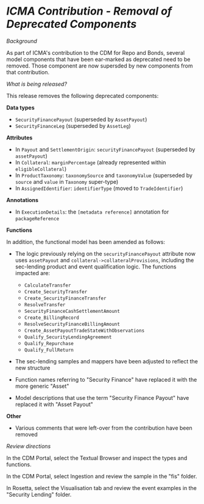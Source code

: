 # *ICMA Contribution - Removal of Deprecated Components*

_Background_

As part of ICMA's contribution to the CDM for Repo and Bonds, several model components that have been ear-marked as deprecated need to be removed. Those component are now supersded by new components from that contribution.

_What is being released?_

This release removes the following deprecated components:

**Data types**

- `SecurityFinancePayout` (superseded by `AssetPayout`)
- `SecurityFinanceLeg` (superseded by `AssetLeg`)

**Attributes**

- In `Payout` and `SettlementOrigin`: `securityFinancePayout` (superseded by `assetPayout`)
- In `Collateral`: `marginPercentage` (already represented within `eligibleCollateral`)
- In `ProductTaxonomy`: `taxonomySource` and `taxonomyValue` (superseded by `source` and `value` in `Taxonomy` super-type)
- In `AssignedIdentifier`: `identifierType` (moved to `TradeIdentifier`)

**Annotations**

- In `ExecutionDetails`: the `[metadata reference]` annotation for `packageReference`

**Functions**

In addition, the functional model has been amended as follows:

- The logic previously relying on the `securityFinancePayout` attribute now uses `assetPayout` and `collateral->collateralProvisions`, including the sec-lending product and event qualification logic. The functions impacted are:

  - `CalculateTransfer`
  - `Create_SecurityTransfer`
  - `Create_SecurityFinanceTransfer`
  - `ResolveTransfer`
  - `SecurityFinanceCashSettlementAmount`
  - `Create_BillingRecord`
  - `ResolveSecurityFinanceBillingAmount`
  - `Create_AssetPayoutTradeStateWithObservations`
  - `Qualify_SecurityLendingAgreement`
  - `Qualify_Repurchase`
  - `Qualify_FullReturn`
  
- The sec-lending samples and mappers have been adjusted to reflect the new structure
- Function names referring to "Security Finance" have replaced it with the more generic "Asset"
- Model descriptions that use the term "Security Finance Payout" have replaced it with "Asset Payout"

**Other**

- Various comments that were left-over from the contribution have been removed

_Review directions_

In the CDM Portal, select the Textual Browser and inspect the types and functions.

In the CDM Portal, select Ingestion and review the sample in the "fis" folder.

In Rosetta, select the Visualisation tab and review the event examples in the "Security Lending" folder.
